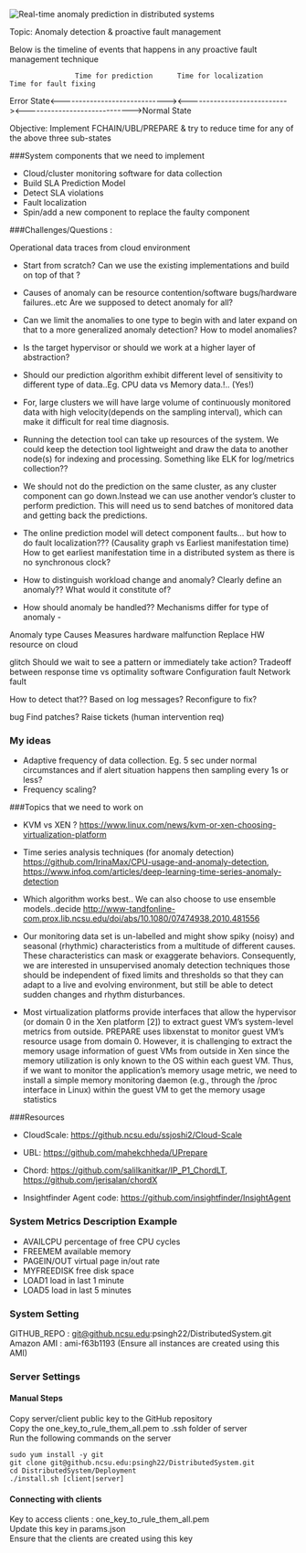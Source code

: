 ![Real-time anomaly prediction in distributed systems](https://github.com/gitPratikSingh/Real-time-anomaly-prediction-in-distributed-systems/blob/master/Capture.PNG?raw=true "Real-time anomaly prediction in distributed systems")

Topic: Anomaly detection & proactive fault management

Below is the timeline of events that happens in any proactive fault management technique

                    Time for prediction      Time for localization     Time for fault fixing
Error State<-----------------------------><---------------------------><----------------------------->Normal State

Objective: Implement FCHAIN/UBL/PREPARE & try to reduce time for any of the above three sub-states


###System components that we need to implement
* Cloud/cluster monitoring software for data collection
* Build SLA Prediction Model
* Detect SLA violations
* Fault localization
* Spin/add a new component to replace the faulty component

	
###Challenges/Questions  :

Operational data traces from cloud environment
* Start from scratch? Can we use the existing implementations and build on top of that ? 
* Causes of anomaly can be resource contention/software bugs/hardware failures..etc Are we supposed to detect anomaly for all?
* Can we limit the anomalies to one type to begin with and later expand on that to a more generalized anomaly detection? How to model anomalies? 
* Is the target hypervisor or should we work at a higher layer of abstraction?

* Should our prediction algorithm exhibit different level of sensitivity to different type of data..Eg. CPU data vs Memory data.!.. (Yes!)

* For, large clusters we will have large volume of continuously monitored data with high velocity(depends on the sampling interval), 
which can make it difficult for real time diagnosis. 

* Running the detection tool can take up resources of the system. We could keep the detection tool lightweight and draw the data to another node(s) for indexing and processing. Something like ELK for log/metrics collection??

* We should not do the prediction on the same cluster, as any cluster component can go down.Instead we can use another vendor’s cluster to perform prediction. This will need us to send batches of monitored data and getting back the predictions.

* The online prediction model will detect component faults… but how to do fault localization??? (Causality graph vs Earliest manifestation time) How to get earliest manifestation time in a distributed system as there is no synchronous clock? 

* How to distinguish workload change and anomaly? Clearly define an anomaly?? What would it constitute of? 

* How should anomaly be handled?? Mechanisms differ for type of anomaly -

Anomaly type		Causes		Measures	hardware	malfunction	Replace HW resource on cloud 


glitch				Should we wait to see a pattern or immediately take action? Tradeoff between response time vs optimality
software
Configuration fault
Network fault


How to detect that?? Based on log messages?
Reconfigure to fix?


bug
Find patches? Raise tickets (human intervention req)



### My ideas
* Adaptive frequency of data collection. Eg. 5 sec under normal circumstances and if alert situation happens then sampling every 1s or less? 
* Frequency scaling?


###Topics that we need to work on

* KVM vs XEN ? https://www.linux.com/news/kvm-or-xen-choosing-virtualization-platform


* Time series analysis techniques (for anomaly detection)
	https://github.com/IrinaMax/CPU-usage-and-anomaly-detection, https://www.infoq.com/articles/deep-learning-time-series-anomaly-detection

* Which algorithm works best.. We can also choose to use ensemble models..decide
http://www-tandfonline-com.prox.lib.ncsu.edu/doi/abs/10.1080/07474938.2010.481556

* Our monitoring data set is un-labelled and might show spiky (noisy) and seasonal (rhythmic) characteristics from a multitude of different causes. These characteristics can mask or exaggerate behaviors. Consequently, we are interested in unsupervised anomaly detection techniques those should be independent of fixed limits and thresholds so that they can adapt to a live and evolving environment, but still be able to detect sudden changes and rhythm disturbances.


* Most virtualization platforms provide interfaces that allow the hypervisor (or domain 0 in the Xen platform [2]) to extract guest VM’s system-level metrics from outside. PREPARE uses libxenstat to monitor guest VM’s resource usage from domain 0. However, it is challenging to extract the memory usage information of guest VMs from outside in Xen since the memory utilization is only known to the OS within each guest VM. Thus, if we want to monitor the application’s memory usage metric, we need to install a simple memory monitoring daemon (e.g., through the /proc interface in Linux) within the guest VM to get the memory usage statistics

    

###Resources
* CloudScale: https://github.ncsu.edu/ssjoshi2/Cloud-Scale
* UBL: https://github.com/mahekchheda/UPrepare
* Chord: https://github.com/salilkanitkar/IP_P1_ChordLT, https://github.com/jerisalan/chordX

* Insightfinder Agent code: https://github.com/insightfinder/InsightAgent


### System Metrics Description Example

* AVAILCPU percentage of free CPU cycles 
* FREEMEM available memory 
* PAGEIN/OUT virtual page in/out rate 
* MYFREEDISK free disk space 
* LOAD1 load in last 1 minute 
* LOAD5 load in last 5 minutes 

### System Setting
GITHUB_REPO : git@github.ncsu.edu:psingh22/DistributedSystem.git <br>
Amazon AMI : ami-f63b1193 (Ensure all instances are created using this AMI) <br>

### Server Settings
#### Manual Steps
Copy server/client public key to the GitHub repository <br>
Copy the one_key_to_rule_them_all.pem to .ssh folder of server <br>
Run the following commands on the server
```
sudo yum install -y git
git clone git@github.ncsu.edu:psingh22/DistributedSystem.git
cd DistributedSystem/Deployment
./install.sh [client|server]
````

#### Connecting with clients
Key to access clients : one_key_to_rule_them_all.pem <br>
Update this key in params.json <br>
Ensure that the clients are created using this key <br>
